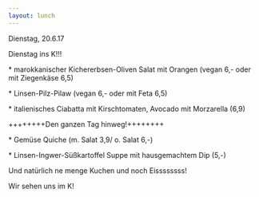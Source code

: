 ```yaml
---
layout: lunch
---
```



Dienstag, 20.6.17

Dienstag ins K!!!

\* marokkanischer Kichererbsen-Oliven Salat mit Orangen (vegan 6,- oder mit Ziegenk&auml;se 6,5)

\* Linsen-Pilz-Pilaw (vegan 6,- oder mit Feta 6,5)

\* italienisches Ciabatta mit Kirschtomaten, Avocado mit Morzarella (6,9)

++++++++Den ganzen Tag hinweg!++++++++

\* Gem&uuml;se Quiche (m. Salat 3,9/ o. Salat 6,-)

\* Linsen-Ingwer-S&uuml;&szlig;kartoffel Suppe mit hausgemachtem Dip (5,-)

Und nat&uuml;rlich ne menge Kuchen und noch Eissssssss!

Wir sehen uns im K!

&nbsp;